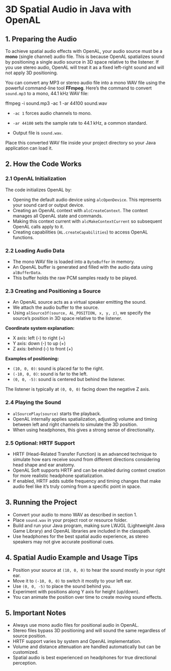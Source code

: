 # 3D Spatial Audio in Java with OpenAL

## 1. Preparing the Audio

To achieve spatial audio effects with OpenAL, your audio source must be a **mono** (single channel) audio file. This is because OpenAL spatializes sound by positioning a single audio source in 3D space relative to the listener. If you use stereo audio, OpenAL will treat it as a fixed left-right sound and will not apply 3D positioning.

You can convert any MP3 or stereo audio file into a mono WAV file using the powerful command-line tool **FFmpeg**. Here’s the command to convert `sound.mp3` to a mono, 44.1 kHz WAV file:

ffmpeg -i sound.mp3 -ac 1 -ar 44100 sound.wav
- `-ac 1` forces audio channels to mono.

- `-ar 44100` sets the sample rate to 44.1 kHz, a common standard.

- Output file is `sound.wav`.

Place this converted WAV file inside your project directory so your Java application can load it.


## 2. How the Code Works

### 2.1 OpenAL Initialization
The code initializes OpenAL by:

- Opening the default audio device using `alcOpenDevice`. This represents your sound card or output device.
- Creating an OpenAL context with `alcCreateContext`. The context manages all OpenAL state and commands.
- Making this context current with `alcMakeContextCurrent` so subsequent OpenAL calls apply to it.
- Creating capabilities (`AL.createCapabilities`) to access OpenAL functions.

### 2.2 Loading Audio Data
- The mono WAV file is loaded into a `ByteBuffer` in memory.
- An OpenAL buffer is generated and filled with the audio data using `alBufferData`.
- This buffer holds the raw PCM samples ready to be played.

### 2.3 Creating and Positioning a Source
- An OpenAL source acts as a virtual speaker emitting the sound.
- We attach the audio buffer to the source.
- Using `alSource3f(source, AL_POSITION, x, y, z)`, we specify the source’s position in 3D space relative to the listener.

**Coordinate system explanation:**

- X axis: left (-) to right (+)
- Y axis: down (-) to up (+)
- Z axis: behind (-) to front (+)

**Examples of positioning:**

- `(10, 0, 0)`: sound is placed far to the right.
- `(-10, 0, 0)`: sound is far to the left.
- `(0, 0, -5)`: sound is centered but behind the listener.

The listener is typically at `(0, 0, 0)` facing down the negative Z axis.

### 2.4 Playing the Sound
- `alSourcePlay(source)` starts the playback.
- OpenAL internally applies spatialization, adjusting volume and timing between left and right channels to simulate the 3D position.
- When using headphones, this gives a strong sense of directionality.

### 2.5 Optional: HRTF Support
- HRTF (Head-Related Transfer Function) is an advanced technique to simulate how ears receive sound from different directions considering head shape and ear anatomy.
- OpenAL Soft supports HRTF and can be enabled during context creation for more realistic headphone spatialization.
- If enabled, HRTF adds subtle frequency and timing changes that make audio feel like it’s truly coming from a specific point in space.

## 3. Running the Project
- Convert your audio to mono WAV as described in section 1.
- Place `sound.wav` in your project root or resource folder.
- Build and run your Java program, making sure LWJGL (Lightweight Java Game Library) and OpenAL libraries are included in the classpath.
- Use headphones for the best spatial audio experience, as stereo speakers may not give accurate positional cues.

## 4. Spatial Audio Example and Usage Tips
- Position your source at `(10, 0, 0)` to hear the sound mostly in your right ear.
- Move it to `(-10, 0, 0)` to switch it mostly to your left ear.
- Use `(0, 0, -5)` to place the sound behind you.
- Experiment with positions along Y axis for height (up/down).
- You can animate the position over time to create moving sound effects.

## 5. Important Notes
- Always use mono audio files for positional audio in OpenAL.
- Stereo files bypass 3D positioning and will sound the same regardless of source position.
- HRTF support varies by system and OpenAL implementation.
- Volume and distance attenuation are handled automatically but can be customized.
- Spatial audio is best experienced on headphones for true directional perception.
